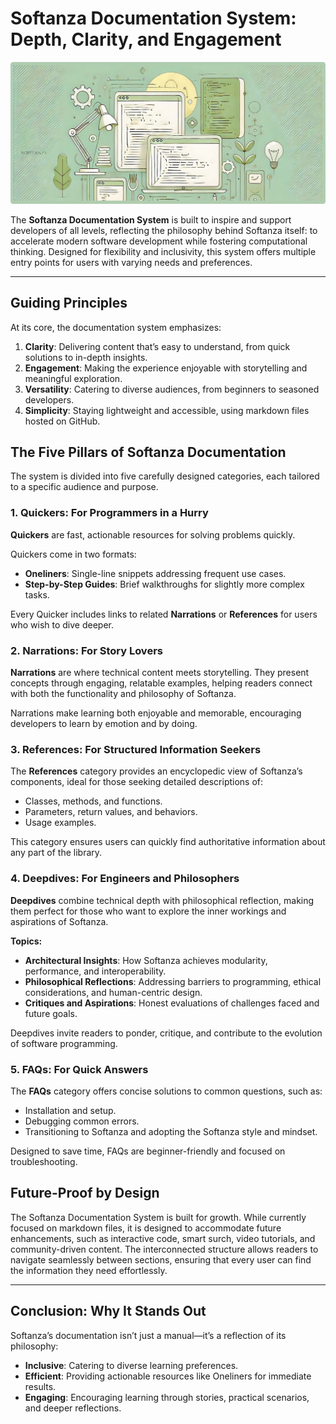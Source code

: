 # Softanza Documentation System: Depth, Clarity, and Engagement  
![Softanza Documentation System, by Microsoft Create AI](images/stz-doc-system-overview.jpg)

The **Softanza Documentation System** is built to inspire and support developers of all levels, reflecting the philosophy behind Softanza itself: to accelerate modern software development while fostering computational thinking. Designed for flexibility and inclusivity, this system offers multiple entry points for users with varying needs and preferences.  

---

## Guiding Principles

At its core, the documentation system emphasizes:

1. **Clarity**: Delivering content that’s easy to understand, from quick solutions to in-depth insights.  
2. **Engagement**: Making the experience enjoyable with storytelling and meaningful exploration.  
3. **Versatility**: Catering to diverse audiences, from beginners to seasoned developers.  
4. **Simplicity**: Staying lightweight and accessible, using markdown files hosted on GitHub.  



## The Five Pillars of Softanza Documentation

The system is divided into five carefully designed categories, each tailored to a specific audience and purpose.  

### 1. Quickers: For Programmers in a Hurry
**Quickers** are fast, actionable resources for solving problems quickly.  

Quickers come in two formats:
- **Oneliners**: Single-line snippets addressing frequent use cases.  
- **Step-by-Step Guides**: Brief walkthroughs for slightly more complex tasks.  

Every Quicker includes links to related **Narrations** or **References** for users who wish to dive deeper.  


### 2. Narrations: For Story Lovers

**Narrations** are where technical content meets storytelling. They present concepts through engaging, relatable examples, helping readers connect with both the functionality and philosophy of Softanza.

Narrations make learning both enjoyable and memorable, encouraging developers to learn by emotion and by doing.  


### 3. References: For Structured Information Seekers
 
The **References** category provides an encyclopedic view of Softanza’s components, ideal for those seeking detailed descriptions of:  
- Classes, methods, and functions.  
- Parameters, return values, and behaviors.  
- Usage examples.  

This category ensures users can quickly find authoritative information about any part of the library.  


### 4. Deepdives: For Engineers and Philosophers

**Deepdives** combine technical depth with philosophical reflection, making them perfect for those who want to explore the inner workings and aspirations of Softanza.  

**Topics:**
- **Architectural Insights**: How Softanza achieves modularity, performance, and interoperability.  
- **Philosophical Reflections**: Addressing barriers to programming, ethical considerations, and human-centric design.  
- **Critiques and Aspirations**: Honest evaluations of challenges faced and future goals.  

Deepdives invite readers to ponder, critique, and contribute to the evolution of software programming.  


### 5. FAQs: For Quick Answers

The **FAQs** category offers concise solutions to common questions, such as:  
- Installation and setup.  
- Debugging common errors.  
- Transitioning to Softanza and adopting the Softanza style and mindset.  

Designed to save time, FAQs are beginner-friendly and focused on troubleshooting.  



## Future-Proof by Design  

The Softanza Documentation System is built for growth. While currently focused on markdown files, it is designed to accommodate future enhancements, such as interactive code, smart surch, video tutorials, and community-driven content. The interconnected structure allows readers to navigate seamlessly between sections, ensuring that every user can find the information they need effortlessly.  

---

## Conclusion: Why It Stands Out

Softanza’s documentation isn’t just a manual—it’s a reflection of its philosophy:  
- **Inclusive**: Catering to diverse learning preferences.  
- **Efficient**: Providing actionable resources like Oneliners for immediate results.  
- **Engaging**: Encouraging learning through stories, practical scenarios, and deeper reflections.